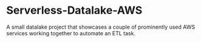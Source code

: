 # Serverless-Datalake-AWS
A small datalake project that showcases a couple of prominently used AWS services working together to automate an ETL task.
